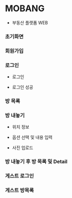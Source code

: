 # MOBANG <br>
- 부동산 플랫폼 WEB

### 초기화면

### 회원가입

### 로그인
- 로그인

- 로그인 성공 

### 방 목록

### 방 내놓기

- 위치 정보

- 옵션 선택 및 내용 입력
 
- 사진 업로드

### 방 내놓기 후 방 목록 및 Detail

### 게스트 로그인

### 게스트 방목록
